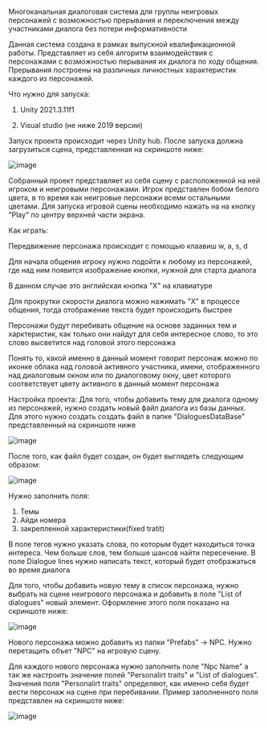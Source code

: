 Многоканальная диалоговая система для группы неигровых персонажей с возможностью прерывания и переключения между участниками диалога без потери информативности

Данная система создана в рамках выпускной квалификационной работы. Представляет из себя алгоритм взаимодействия с персонажами с возможностью перывания их диалога по ходу общения. Прерывания построены на различных личностных характеристик каждого из персонажей.

Что нужно для запуска:

1) Unity 2021.3.11f1

2) Visual studio (не ниже 2019 версии)

Запуск проекта происходит через Unity hub.
После запуска должна загрузиться сцена, представленная на скриншоте ниже:

![image](https://github.com/Zengard/master-dissertation/assets/44618246/5a38ef74-5b80-4587-8e3c-e979544de6ab)


Собранный проект представляет из себя сцену с расположенной на ней игроком и неигровыми персонажами. Игрок представлен бобом белого цвета, в то время как неигровые персонажи всеми остальными цветами.
Для запуска игровой сцены необходимо нажать на на кнопку "Play" по центру верхней части экрана.

Как играть:

Передвижение персонажа происходит с помощью клаавиш w, a, s, d

Для начала общения игроку нужно подойти к любому из персонажей, где над ним появится изображение кнопки, нужной для старта диалога

В данном случае это английская кнопка "X" на клавиатуре

Для прокрутки скорости диалога можно нажимать "Х" в процессе общения, тогда отображение текста будет происходить быстрее

Персонажи будут перебивать общение на основе заданных тем и харктеристик, как только они найдут для себя интересное слово, то это слово высветится над головой этого персонажа

Понять то, какой именно в данный момент говорит персонаж можно по иконке облака над головой активного участника, имени, отображенного над диалоговым окном или по диалоговому окну, цвет которого соответствует цвету активного в данный момент персонажа

Настройка проекта:
Для того, чтобы добавить тему для диалога одному из персонажей, нужно создать новый файл диалога из базы данных. Для этого нужно создать создать файл в папке "DialoguesDataBase" представленный на скриншоте ниже 

![image](https://github.com/Zengard/master-dissertation/assets/44618246/be26b593-58ee-4bcc-9701-67a9143bfc1e)

После того, как файл будет создан, он будет выглядеть следующим образом: 

![image](https://github.com/Zengard/master-dissertation/assets/44618246/d33733c0-637b-4611-aa28-04a5a9b5a7aa)

Нужно заполнить поля:
1) Темы
2)  Айди номера
3)  закрепленной характеристики(fixed tratit)
 
В поле тегов нужно указать слова, по которым будет находиться точка интереса. Чем больше слов, тем больше шансов найти пересечение.  В поле Dialogue lines нужно написать текст, который будет отображаться во время диалога 

Для того, чтобы добавить новую тему в список персонажа, нужно выбрать на сцене неигрового персонажа и добавить в поле "List of dialogues" новый элемент. Оформление этого поля показано на скриншоте ниже:

![image](https://github.com/Zengard/master-dissertation/assets/44618246/b7e7f880-ce35-478d-9413-b406748b7c3a)

Нового персонажа можно добавить из папки "Prefabs" -> NPC. Нужно перетащить объет "NPC" на игровую сцену.

Для каждого нового персонажа нужно заполнить поле "Npc Name" а так же настроить значение полей "Personalirt traits" и "List of dialogues". Значения поля "Personalirt traits" определяют, как именно себя будет вести персонаж на сцене при перебивании.
Пример заполненного поля представлен на скриншоте ниже:

![image](https://github.com/Zengard/master-dissertation/assets/44618246/5c99b3c7-c574-4b09-a490-d3fd798a72bf)




